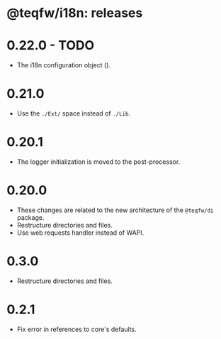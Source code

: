 # @teqfw/i18n: releases

# 0.22.0 - TODO

* The i18n configuration object ().

# 0.21.0

* Use the `./Ext/` space instead of `./Lib`.

# 0.20.1

* The logger initialization is moved to the post-processor.

# 0.20.0

* These changes are related to the new architecture of the `@teqfw/di` package.
* Restructure directories and files.
* Use web requests handler instead of WAPI.

# 0.3.0

* Restructure directories and files.

# 0.2.1

* Fix error in references to core's defaults.

